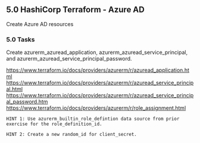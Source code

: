 ## 5.0 HashiCorp Terraform - Azure AD
Create Azure AD resources

### 5.0 Tasks
Create azurerm_azuread_application, azurerm_azuread_service_principal, and azurerm_azuread_service_principal_password.

https://www.terraform.io/docs/providers/azurerm/r/azuread_application.html
https://www.terraform.io/docs/providers/azurerm/r/azuread_service_principal.html
https://www.terraform.io/docs/providers/azurerm/r/azuread_service_principal_password.htm
https://www.terraform.io/docs/providers/azurerm/r/role_assignment.html

`HINT 1: Use azurerm_builtin_role_defintion data source from prior exercise for the role_definition_id.`

`HINT 2: Create a new random_id for client_secret.`
